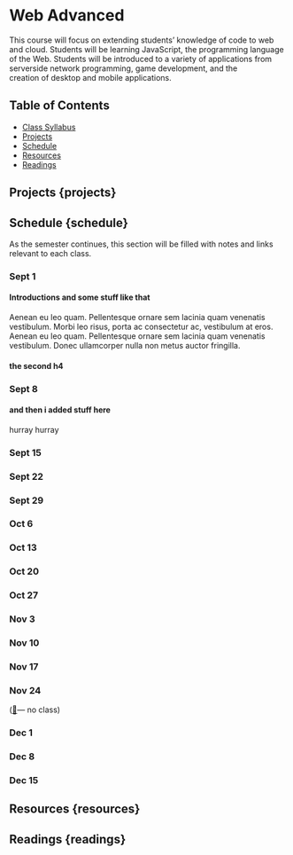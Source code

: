 # Web Advanced


This course will focus on extending students&rsquo; knowledge of code to web and cloud. Students will be learning JavaScript, the programming language of the Web. Students will be introduced to a variety of applications from server­side network programming, game development, and the creation of desktop and mobile applications.

## Table of Contents

- [Class Syllabus](contents/...)
- [Projects](#projects) 
- [Schedule](#schedule)
- [Resources](#resources)
- [Readings](#readings)


## Projects {projects}

## Schedule {schedule}
As the semester continues, this section will be filled with notes and links relevant to each class. 
### Sept 1
#### Introductions and some stuff like that
Aenean eu leo quam. Pellentesque ornare sem lacinia quam venenatis vestibulum. Morbi leo risus, porta ac consectetur ac, vestibulum at eros. Aenean eu leo quam. Pellentesque ornare sem lacinia quam venenatis vestibulum. Donec ullamcorper nulla non metus auctor fringilla.
#### the second h4

### Sept 8
#### and then i added stuff here
hurray hurray
### Sept 15
### Sept 22
### Sept 29
### Oct 6
### Oct 13
### Oct 20
### Oct 27
### Nov 3
### Nov 10
### Nov 17
### Nov 24
([🦃](https://en.wikipedia.org/wiki/Thanksgiving)— no class)
### Dec 1
### Dec 8
### Dec 15


## Resources {resources}

## Readings {readings}




